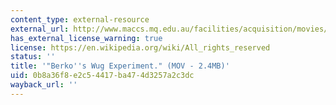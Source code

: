 ```yaml
---
content_type: external-resource
external_url: http://www.maccs.mq.edu.au/facilities/acquisition/movies/Berkosexp.mov
has_external_license_warning: true
license: https://en.wikipedia.org/wiki/All_rights_reserved
status: ''
title: '"Berko''s Wug Experiment." (MOV - 2.4MB)'
uid: 0b8a36f8-e2c5-4417-ba47-4d3257a2c3dc
wayback_url: ''
---
```

